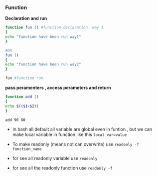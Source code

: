 

### Function
**Declaration and run**
```bash
function fun () #function declaration  way 1
{
echo "function have been run way1"
}

#OR 
fun ()
{
echo "function have been run way2"
}

fun #function run

```
**pass peramenters , access perameters and return**
```bash
function add ()
{
echo $(($1+$2))
}

add 90 80
```

- In bash all default all variable are global even in funtion , but we can make local variable in  function like this  `local var=value`

- To make readonly (means not can overwrite) use `readonly -f function_name`
- for see all readonly variable use `readonly`
- for see all the readonly function use `readonly -f`